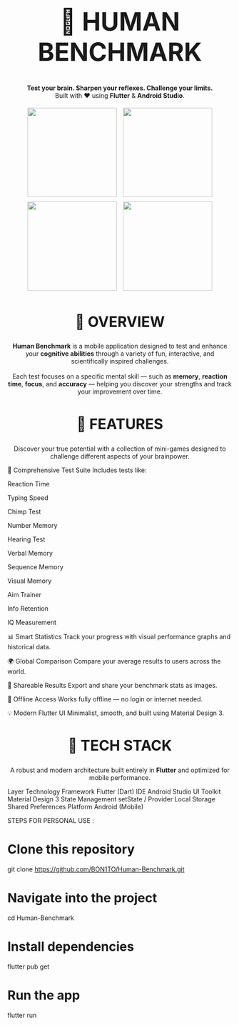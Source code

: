 <h1 align="center" style="font-size: 3.5rem;"> 🧠 HUMAN BENCHMARK </h1> <p align="center"> <strong>Test your brain. Sharpen your reflexes. Challenge your limits.</strong><br> Built with ❤️ using <b>Flutter</b> & <b>Android Studio</b>. </p>
<p align="center"> <img src="https://i.postimg.cc/jShmHwyX/Screenshot-20251029-175805.jpg" width="200" style="margin: 5px;"> <img src="https://i.postimg.cc/JnQsmQXf/Screenshot-20251029-175814.jpg" width="200" style="margin: 5px;"> <img src="https://i.postimg.cc/HLDnyN4F/Screenshot-20251029-175855.jpg" width="200" style="margin: 5px;"> <img src="https://i.postimg.cc/L5b66Q8Y/Screenshot-20251029-175920.jpg" width="200" style="margin: 5px;"> </p>
<h2 align="center" style="font-size: 2rem;"> 🧩 OVERVIEW </h2> <p align="center"> <b>Human Benchmark</b> is a mobile application designed to test and enhance your <b>cognitive abilities</b> through a variety of fun, interactive, and scientifically inspired challenges. <br><br> Each test focuses on a specific mental skill — such as <b>memory</b>, <b>reaction time</b>, <b>focus</b>, and <b>accuracy</b> — helping you discover your strengths and track your improvement over time. </p>
<h2 align="center" style="font-size: 2rem;"> 🚀 FEATURES </h2> <p align="center"> Discover your true potential with a collection of mini-games designed to challenge different aspects of your brainpower. </p>

🎯 Comprehensive Test Suite
Includes tests like:

Reaction Time

Typing Speed

Chimp Test

Number Memory

Hearing Test

Verbal Memory

Sequence Memory

Visual Memory

Aim Trainer

Info Retention

IQ Measurement

📊 Smart Statistics
Track your progress with visual performance graphs and historical data.

🌍 Global Comparison
Compare your average results to users across the world.

📸 Shareable Results
Export and share your benchmark stats as images.

📴 Offline Access
Works fully offline — no login or internet needed.

💡 Modern Flutter UI
Minimalist, smooth, and built using Material Design 3.

<h2 align="center" style="font-size: 2rem;"> 🧠 TECH STACK </h2> <p align="center"> A robust and modern architecture built entirely in <b>Flutter</b> and optimized for mobile performance. </p>
Layer	Technology
Framework	Flutter (Dart)
IDE	Android Studio
UI Toolkit	Material Design 3
State Management	setState / Provider
Local Storage	Shared Preferences
Platform	Android (Mobile)

STEPS FOR PERSONAL USE : 


# Clone this repository
git clone https://github.com/BON1TO/Human-Benchmark.git

# Navigate into the project
cd Human-Benchmark

# Install dependencies
flutter pub get

# Run the app
flutter run
